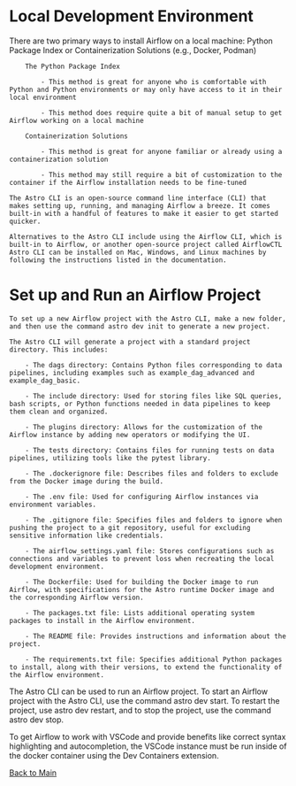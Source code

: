# Local Development Environment

There are two primary ways to install Airflow on a local machine: Python Package Index or Containerization Solutions (e.g., Docker, Podman)

        The Python Package Index

            - This method is great for anyone who is comfortable with Python and Python environments or may only have access to it in their local environment 

            - This method does require quite a bit of manual setup to get Airflow working on a local machine

        Containerization Solutions
            
            - This method is great for anyone familiar or already using a containerization solution
            
            - This method may still require a bit of customization to the container if the Airflow installation needs to be fine-tuned

    The Astro CLI is an open-source command line interface (CLI) that makes setting up, running, and managing Airflow a breeze. It comes built-in with a handful of features to make it easier to get started quicker. 
    
    Alternatives to the Astro CLI include using the Airflow CLI, which is built-in to Airflow, or another open-source project called AirflowCTL
    Astro CLI can be installed on Mac, Windows, and Linux machines by following the instructions listed in the documentation.

# Set up and Run an Airflow Project

    To set up a new Airflow project with the Astro CLI, make a new folder, and then use the command astro dev init to generate a new project.

    The Astro CLI will generate a project with a standard project directory. This includes:
        
        - The dags directory: Contains Python files corresponding to data pipelines, including examples such as example_dag_advanced and example_dag_basic.
        
        - The include directory: Used for storing files like SQL queries, bash scripts, or Python functions needed in data pipelines to keep them clean and organized.
        
        - The plugins directory: Allows for the customization of the Airflow instance by adding new operators or modifying the UI.
        
        - The tests directory: Contains files for running tests on data pipelines, utilizing tools like the pytest library.
        
        - The .dockerignore file: Describes files and folders to exclude from the Docker image during the build.
        
        - The .env file: Used for configuring Airflow instances via environment variables.
        
        - The .gitignore file: Specifies files and folders to ignore when pushing the project to a git repository, useful for excluding sensitive information like credentials.
        
        - The airflow_settings.yaml file: Stores configurations such as connections and variables to prevent loss when recreating the local development environment.
        
        - The Dockerfile: Used for building the Docker image to run Airflow, with specifications for the Astro runtime Docker image and the corresponding Airflow version.
        
        - The packages.txt file: Lists additional operating system packages to install in the Airflow environment.
        
        - The README file: Provides instructions and information about the project.
        
        - The requirements.txt file: Specifies additional Python packages to install, along with their versions, to extend the functionality of the Airflow environment.

The Astro CLI can be used to run an Airflow project. To start an Airflow project with the Astro CLI, use the command astro dev start. To restart the project, use astro dev restart, and to stop the project, use the command astro dev stop.

To get Airflow to work with VSCode and provide benefits like correct syntax highlighting and autocompletion, the VSCode instance must be run inside of the docker container using the Dev Containers extension.



[Back to Main](https://github.com/seltons1/airflow-fundamentals-certification/blob/main/README.md)